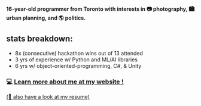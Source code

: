 **16-year-old programmer from Toronto with interests in 📷 photography, 🏙️ urban planning, and 🌎 politics.**
## stats breakdown:
- 8x (consecutive) hackathon wins out of 13 attended
- 3 yrs of experience w/ Python and ML/AI libraries
- 6 yrs w/ object-oriented-programming, C#, & Unity
  
### 💻 [Learn more about me at my website !](https://andrewd.ai/)
[(📄 also have a look at my resume)](https://penguinpush.github.io/Andrew_Dai_Resume.pdf)
